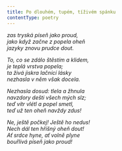 ```yaml
---
title: Po dlouhém, tupém, tíživém spánku
contentType: poetry
---
```


<section>

_zas tryská píseň jako proud,  
jako když začne z popela oheň  
jazyky znovu prudce dout._

</section>

<section>

_To, co se zdálo štěstím a klidem,  
je teplá vrstva popela;  
ta živá jiskra lačnící lásky  
nezhasla v něm však docela._

</section>

<section>

_Nezhasla dosud: tlela a žhnula  
navzdory dešti všech mých slz;  
teď vítr vlétl a popel smetl,  
teď už ten oheň navždy zdus!_

</section>

<section>

_Ne, ještě počkej! Ještě ho nedus!  
Nech dál ten hříšný oheň dout!  
Ať srdce hyne, ať volně plyne  
bouřlivá píseň jako proud!_

</section>
